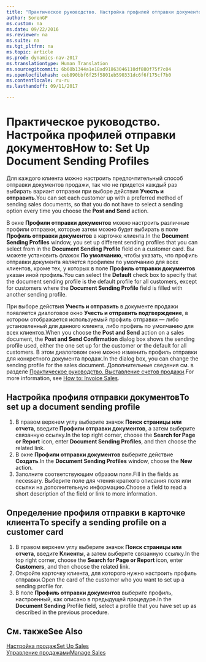 ```yaml
---
title: "Практическое руководство. Настройка профилей отправки документов"
author: SorenGP
ms.custom: na
ms.date: 09/22/2016
ms.reviewer: na
ms.suite: na
ms.tgt_pltfrm: na
ms.topic: article
ms.prod: dynamics-nav-2017
ms.translationtype: Human Translation
ms.sourcegitcommit: 6b60b1344a1e18ad91863046110df880f75f7c04
ms.openlocfilehash: ceb890bbf6f25f5801eb590331dc6f6f175cf7b0
ms.contentlocale: ru-ru
ms.lasthandoff: 09/11/2017

---
```


# <a name="how-to-set-up-document-sending-profiles"></a><span data-ttu-id="64cf8-102">Практическое руководство. Настройка профилей отправки документов</span><span class="sxs-lookup"><span data-stu-id="64cf8-102">How to: Set Up Document Sending Profiles</span></span>
<span data-ttu-id="64cf8-103">Для каждого клиента можно настроить предпочтительный способ отправки документов продажи, так что не придется каждый раз выбирать вариант отправки при выборе действия **Учесть и отправить**.</span><span class="sxs-lookup"><span data-stu-id="64cf8-103">You can set each customer up with a preferred method of sending sales documents, so that you do not have to select a sending option every time you choose the **Post and Send** action.</span></span>

<span data-ttu-id="64cf8-104">В окне **Профили отправки документов** можно настроить различные профили отправки, которые затем можно будет выбирать в поле **Профиль отправки документов** в карточке клиента.</span><span class="sxs-lookup"><span data-stu-id="64cf8-104">In the **Document Sending Profiles** window, you set up different sending profiles that you can select from in the **Document Sending Profile** field on a customer card.</span></span> <span data-ttu-id="64cf8-105">Вы можете установить флажок **По умолчанию**, чтобы указать, что профиль отправки документа является профилем по умолчанию для всех клиентов, кроме тех, у которых в поле **Профиль отправки документов** указан иной профиль.</span><span class="sxs-lookup"><span data-stu-id="64cf8-105">You can select the **Default** check box to specify that the document sending profile is the default profile for all customers, except for customers where the **Document Sending Profile** field is filled with another sending profile.</span></span>

<span data-ttu-id="64cf8-106">При выборе действия **Учесть и отправить** в документе продажи появляется диалоговое окно **Учесть и отправить подтверждение**, в котором отображается используемый профиль отправки — либо установленный для данного клиента, либо профиль по умолчанию для всех клиентов.</span><span class="sxs-lookup"><span data-stu-id="64cf8-106">When you choose the **Post and Send** action on a sales document, the **Post and Send Confirmation** dialog box shows the sending profile used, either the one set up for the customer or the default for all customers.</span></span> <span data-ttu-id="64cf8-107">В этом диалоговом окне можно изменить профиль отправки для конкретного документа продаж.</span><span class="sxs-lookup"><span data-stu-id="64cf8-107">In the dialog box, you can change the sending profile for the sales document.</span></span> <span data-ttu-id="64cf8-108">Дополнительные сведения см. в разделе [Практическое руководство. Выставление счетов продажи](sales-how-invoice-sales.md).</span><span class="sxs-lookup"><span data-stu-id="64cf8-108">For more information, see [How to: Invoice Sales](sales-how-invoice-sales.md).</span></span>

## <a name="to-set-up-a-document-sending-profile"></a><span data-ttu-id="64cf8-109">Настройка профиля отправки документов</span><span class="sxs-lookup"><span data-stu-id="64cf8-109">To set up a document sending profile</span></span>
1. <span data-ttu-id="64cf8-110">В правом верхнем углу выберите значок **Поиск страницы или отчета**, введите **Профили отправки документов**, а затем выберите связанную ссылку.</span><span class="sxs-lookup"><span data-stu-id="64cf8-110">In the top right corner, choose the **Search for Page or Report** icon, enter **Document Sending Profiles**, and then choose the related link.</span></span>
2. <span data-ttu-id="64cf8-111">В окне **Профили отправки документов** выберите действие **Создать**.</span><span class="sxs-lookup"><span data-stu-id="64cf8-111">In the **Document Sending Profiles** window, choose the **New** action.</span></span>
3. <span data-ttu-id="64cf8-112">Заполните соответствующим образом поля.</span><span class="sxs-lookup"><span data-stu-id="64cf8-112">Fill in the fields as necessary.</span></span> <span data-ttu-id="64cf8-113">Выберите поле для чтения краткого описания поля или ссылки на дополнительную информацию.</span><span class="sxs-lookup"><span data-stu-id="64cf8-113">Choose a field to read a short description of the field or link to more information.</span></span>

## <a name="to-specify-a-sending-profile-on-a-customer-card"></a><span data-ttu-id="64cf8-114">Определение профиля отправки в карточке клиента</span><span class="sxs-lookup"><span data-stu-id="64cf8-114">To specify a sending profile on a customer card</span></span>
1. <span data-ttu-id="64cf8-115">В правом верхнем углу выберите значок **Поиск страницы или отчета**, введите **Клиенты**, а затем выберите связанную ссылку.</span><span class="sxs-lookup"><span data-stu-id="64cf8-115">In the top right corner, choose the **Search for Page or Report** icon, enter **Customers**, and then choose the related link.</span></span>
2. <span data-ttu-id="64cf8-116">Откройте карточку клиента, для которого нужно настроить профиль отправки.</span><span class="sxs-lookup"><span data-stu-id="64cf8-116">Open the card of the customer who you want to set up a sending profile for.</span></span>
3. <span data-ttu-id="64cf8-117">В поле **Профиль отправки документов** выберите профиль, настроенный, как описано в предыдущей процедуре.</span><span class="sxs-lookup"><span data-stu-id="64cf8-117">In the **Document Sending** Profile field, select a profile that you have set up as described in the previous procedure.</span></span>

## <a name="see-also"></a><span data-ttu-id="64cf8-118">См. также</span><span class="sxs-lookup"><span data-stu-id="64cf8-118">See Also</span></span>  
[<span data-ttu-id="64cf8-119">Настройка продаж</span><span class="sxs-lookup"><span data-stu-id="64cf8-119">Set Up Sales</span></span>](sales-setup-sales.md)  
[<span data-ttu-id="64cf8-120">Управление продажами</span><span class="sxs-lookup"><span data-stu-id="64cf8-120">Manage Sales</span></span>](sales-manage-sales.md)

